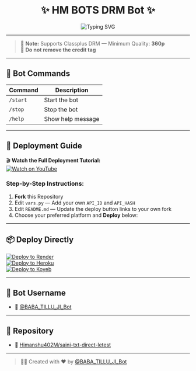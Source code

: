 <h1 align="center">
  ✨ HM BOTS DRM Bot ✨
</h1>

<p align="center">
  <img src="https://readme-typing-svg.herokuapp.com?font=Fira+Code&size=18&pause=1000&color=00F7FF&center=true&vCenter=true&width=435&lines=Welcome+to+HM+BOTS+by+@BABA_TILLU_JI_Bot" alt="Typing SVG" />
</p>

---

> 🔐 **Note:** Supports Classplus DRM — Minimum Quality: **360p**  
> 🚫 **Do not remove the credit tag**

---

## 📜 Bot Commands

| Command   | Description          |
|-----------|----------------------|
| `/start`  | Start the bot        |
| `/stop`   | Stop the bot         |
| `/help`   | Show help message    |

---

## 🚀 Deployment Guide

🎬 **Watch the Full Deployment Tutorial:**  
[![Watch on YouTube](https://img.shields.io/badge/Watch%20on-YouTube-red?style=for-the-badge&logo=youtube)](https://youtu.be/dVQrpSn3PSQ?si=pdJLxGTsYMs3NgB8)

### Step-by-Step Instructions:

1. **Fork** this Repository  
2. Edit `vars.py` — Add your own `API_ID` and `API_HASH`  
3. Edit `README.md` — Update the deploy button links to your own fork  
4. Choose your preferred platform and **Deploy** below:

---

## 📦 Deploy Directly

[![Deploy to Render](https://img.shields.io/badge/Deploy%20to-Render-blue?style=for-the-badge&logo=render)](https://render.com/deploy)  
[![Deploy to Heroku](https://img.shields.io/badge/Deploy%20to-Heroku-purple?style=for-the-badge&logo=heroku)](https://www.heroku.com/deploy?template=https://github.com/Himanshu402M/saini-txt-direct-letest)  
[![Deploy to Koyeb](https://img.shields.io/badge/Deploy%20to-Koyeb-black?style=for-the-badge&logo=koyeb)](https://app.koyeb.com/deploy?name=saini-txt-direct&repository=Himanshu402M%2Fsaini-txt-direct-letest&branch=main&instance_type=free&instances_min=0)

---

## 🤖 Bot Username

- 🤖 [@BABA_TILLU_JI_Bot](https://t.me/BABA_TILLU_JI_Bot)

---

## 📂 Repository

- 🔗 [Himanshu402M/saini-txt-direct-letest](https://github.com/Himanshu402M/saini-txt-direct-letest)

---

> 👨‍💻 Created with ❤️ by [@BABA_TILLU_JI_Bot](https://t.me/BABA_TILLU_JI_Bot)